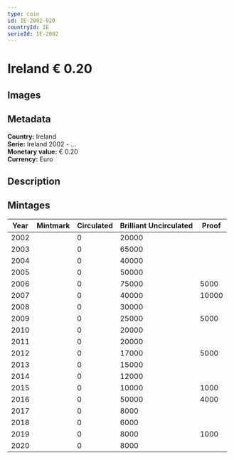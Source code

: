 ```yaml
---
type: coin
id: IE-2002-020
countryId: IE
serieId: IE-2002
---
```


# Ireland € 0.20

## Images


## Metadata

**Country:** Ireland\
**Serie:** Ireland 2002 - ...\
**Monetary value:** € 0.20\
**Currency:** Euro

## Description


## Mintages
| Year | Mintmark | Circulated | Brilliant Uncirculated | Proof |
| ---- | -------- | ---------- | ---------------------- | ----- |
| 2002 |  | 0| 20000 |  |
| 2003 |  | 0| 65000 |  |
| 2004 |  | 0| 40000 |  |
| 2005 |  | 0| 50000 |  |
| 2006 |  | 0| 75000 | 5000 |
| 2007 |  | 0| 40000 | 10000 |
| 2008 |  | 0| 30000 |  |
| 2009 |  | 0| 25000 | 5000 |
| 2010 |  | 0| 20000 |  |
| 2011 |  | 0| 20000 |  |
| 2012 |  | 0| 17000 | 5000 |
| 2013 |  | 0| 15000 |  |
| 2014 |  | 0| 12000 |  |
| 2015 |  | 0| 10000 | 1000 |
| 2016 |  | 0| 50000 | 4000 |
| 2017 |  | 0| 8000 |  |
| 2018 |  | 0| 6000 |  |
| 2019 |  | 0| 8000 | 1000 |
| 2020 |  | 0| 8000 |  |
